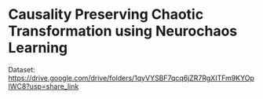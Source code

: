 # Causality Preserving Chaotic Transformation using Neurochaos Learning
Dataset: https://drive.google.com/drive/folders/1qyVYSBF7qcq6jZR7RgXITFm9KYOpIWC8?usp=share_link

